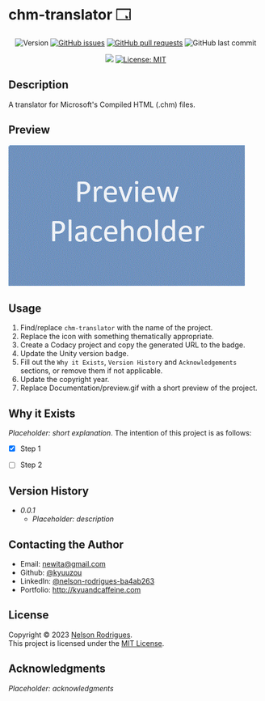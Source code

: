 # chm-translator 🗔

<p align="center">
  <img alt="Version" src="https://img.shields.io/github/v/tag/kyuuzou/chm-translator?label=version" />
  <a href="https://github.com/kyuuzou/chm-translator/issues" target="_blank">
     <img alt="GitHub issues" src ="https://img.shields.io/github/issues-raw/kyuuzou/chm-translator" /></a>
  <a href="https://github.com/kyuuzou/chm-translator/pulls" target="_blank">
   <img alt="GitHub pull requests" src ="https://img.shields.io/github/issues-pr-raw/kyuuzou/chm-translator" /></a>
  <img alt="GitHub last commit" src ="https://img.shields.io/github/last-commit/kyuuzou/chm-translator" />
</p>
<p align="center">
  <a href="https://app.codacy.com/gh/kyuuzou/chm-translator/dashboard?utm_source=gh&utm_medium=referral&utm_content=&utm_campaign=Badge_grade"><img src="https://app.codacy.com/project/badge/Grade/85be0d362c24475a9357b2ca911c414c"/></a>
  <a href="https://github.com/kyuuzou/chm-translator/blob/master/LICENSE" target="_blank">
    <img alt="License: MIT" src="https://img.shields.io/badge/License-MIT-blue.svg" /></a>
</p>

## Description
A translator for Microsoft's Compiled HTML (.chm) files.

## Preview

![Preview](https://github.com/kyuuzou/chm-translator/blob/main/Documentation/preview.gif?raw=true)

## Usage
1. Find/replace `chm-translator` with the name of the project.
2. Replace the icon with something thematically appropriate.
3. Create a Codacy project and copy the generated URL to the badge.
4. Update the Unity version badge.
5. Fill out the `Why it Exists`, `Version History` and `Acknowledgements` sections, or remove them if not applicable.
6. Update the copyright year.
7. Replace Documentation/preview.gif with a short preview of the project.

## Why it Exists

_Placeholder: short explanation_. The intention of this project is as follows:  

- [x] Step 1
- [ ] Step 2


## Version History

* *0.0.1*
    * _Placeholder: description_

## Contacting the Author

* Email: newita@gmail.com
* Github: [@kyuuzou](https://github.com/kyuuzou)
* LinkedIn: [@nelson-rodrigues-ba4ab263](https://linkedin.com/in/nelson-rodrigues-ba4ab263)
* Portfolio: http://kyuandcaffeine.com

## License

Copyright © 2023 [Nelson Rodrigues](https://github.com/kyuuzou).<br />
This project is licensed under the [MIT License](https://opensource.org/licenses/MIT).

## Acknowledgments
_Placeholder: acknowledgments_